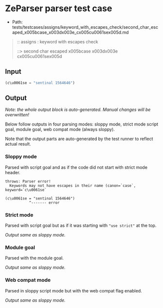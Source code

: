 # ZeParser parser test case

- Path: tests/testcases/assigns/keyword_with_escapes_check/second_char_escaped_x005bcase_x003dx003e_cx005cu0061sex005d.md

> :: assigns : keyword with escapes check
>
> ::> second char escaped x005bcase x003dx003e cx005cu0061sex005d

## Input

`````js
(c\u0061se = "sentinal 1564646")
`````

## Output

_Note: the whole output block is auto-generated. Manual changes will be overwritten!_

Below follow outputs in four parsing modes: sloppy mode, strict mode script goal, module goal, web compat mode (always sloppy).

Note that the output parts are auto-generated by the test runner to reflect actual result.

### Sloppy mode

Parsed with script goal and as if the code did not start with strict mode header.

`````
throws: Parser error!
  Keywords may not have escapes in their name (canon=`case`, keyword=`c\u0061se`

(c\u0061se = "sentinal 1564646")
           ^------- error
`````

### Strict mode

Parsed with script goal but as if it was starting with `"use strict"` at the top.

_Output same as sloppy mode._

### Module goal

Parsed with the module goal.

_Output same as sloppy mode._

### Web compat mode

Parsed in sloppy script mode but with the web compat flag enabled.

_Output same as sloppy mode._
